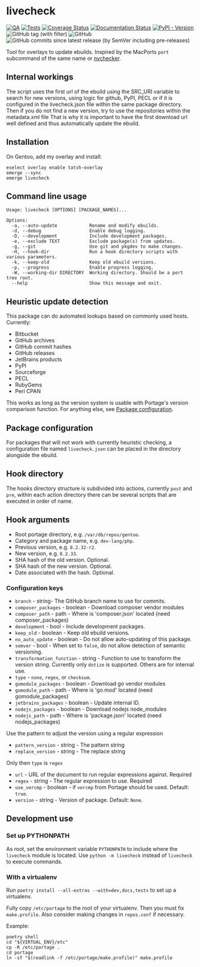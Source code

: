 # livecheck

[![QA](https://github.com/Tatsh/livecheck/actions/workflows/qa.yml/badge.svg)](https://github.com/Tatsh/livecheck/actions/workflows/qa.yml)
[![Tests](https://github.com/Tatsh/livecheck/actions/workflows/tests.yml/badge.svg)](https://github.com/Tatsh/livecheck/actions/workflows/tests.yml)
[![Coverage Status](https://coveralls.io/repos/github/Tatsh/livecheck/badge.svg?branch=master)](https://coveralls.io/github/Tatsh/livecheck?branch=master)
[![Documentation Status](https://readthedocs.org/projects/livecheck/badge/?version=latest)](https://livecheck.readthedocs.io/en/latest/?badge=latest)
[![PyPI - Version](https://img.shields.io/pypi/v/livecheck)](https://pypi.org/project/livecheck/)
![GitHub tag (with filter)](https://img.shields.io/github/v/tag/Tatsh/livecheck)
![GitHub](https://img.shields.io/github/license/Tatsh/livecheck)
![GitHub commits since latest release (by SemVer including pre-releases)](https://img.shields.io/github/commits-since/Tatsh/livecheck/v0.0.13/master)

Tool for overlays to update ebuilds. Inspired by the MacPorts `port` subcommand of the same name
or [nvchecker](https://github.com/lilydjwg/nvchecker).

## Internal workings

The script uses the first url of the ebuild using the SRC_URI variable to search for new versions,
using logic for github, PyPI, PECL or if it is configured in the livecheck.json file within the
same package directory.
Then if you do not find a new version, try to use the repositories within the metadata.xml file
That is why it is important to have the first download url well defined and thus automatically
update the ebuild.

## Installation

On Gentoo, add my overlay and install:

```shell
eselect overlay enable tatsh-overlay
emerge --sync
emerge livecheck
```

## Command line usage

```plain
Usage: livecheck [OPTIONS] [PACKAGE_NAMES]...

Options:
  -a, --auto-update            Rename and modify ebuilds.
  -d, --debug                  Enable debug logging.
  -D, --development            Include development packages.
  -e, --exclude TEXT           Exclude package(s) from updates.
  -g, --git                    Use git and pkgdev to make changes.
  -H, --hook-dir               Run a hook directory scripts with various parameters.
  -k, --keep-old               Keep old ebuild versions.
  -p, --progress               Enable progress logging.
  -W, --working-dir DIRECTORY  Working directory. Should be a port tree root.
  --help                       Show this message and exit.
```

## Heuristic update detection

This package can do automated lookups based on commonly used hosts. Currently:

- Bitbucket
- GitHub archives
- GitHub commit hashes
- GitHub releases
- JetBrains products
- PyPI
- Sourceforge
- PECL
- RubyGems
- Perl CPAN

This works as long as the version system is usable with Portage's version
comparison function. For anything else, see [Package configuration](#package-configuration).

## Package configuration

For packages that will not work with currently heuristic checking, a configuration file named
`livecheck.json` can be placed in the directory alongside the ebuild.

## Hook directory

The hooks directory structure is subdivided into actions, currently `post` and `pre`, within each
action directory there can be several scripts that are executed in order of name.

## Hook arguments

- Root portage directory, e.g. `/var/db/repos/gentoo`.
- Category and package name, e.g. `dev-lang/php`.
- Previous version, e.g. `8.2.32-r2`.
- New version, e.g. `8.2.33`.
- SHA hash of the old version. Optional.
- SHA hash of the new version. Optional.
- Date associated with the hash. Optional.

### Configuration keys

- `branch` - string- The GitHub branch name to use for commits.
- `composer_packages` - boolean - Download composer vendor modules
- `composer_path` - path - Where is 'composer.json' located (need composer_packages)
- `development` - bool - Include development packages.
- `keep_old` - boolean - Keep old ebuild versions.
- `no_auto_update` - boolean - Do not allow auto-updating of this package.
- `semver` - bool - When set to `false`, do not allow detection of semantic versioning.
- `transformation_function` - string - Function to use to transform the version string. Currently
  only `dotize` is supported. Others are for internal use.
- `type` - `none`, `regex`, or `checksum`.
- `gomodule_packages` - boolean - Download go vendor modules
- `gomodule_path` - path - Where is 'go.mod' located (need gomodule_packages)
- `jetbrains_packages` - boolean - Update internal ID.
- `nodejs_packages` - boolean - Download nodejs node_modules
- `nodejs_path` - path - Where is 'package.json' located (need nodejs_packages)

Use the pattern to adjust the version using a regular expression

- `pattern_version` - string - The pattern string
- `replace_version` - string - The replace string

Only then `type` is `regex`

- `url` - URL of the document to run regular expressions against. Required
- `regex` - string - The regular expression to use. Required
- `use_vercmp` - boolean - if `vercmp` from Portage should be used. Default: `true`.
- `version` - string - Version of package. Default: `None`.

## Development use

### Set up PYTHONPATH

As root, set the environment variable `PYTHONPATH` to include where the `livecheck` module is
located. Use `python -m livecheck` instead of `livecheck` to execute commands.

### With a virtualenv

Run `poetry install --all-extras --with=dev,docs,tests` to set up a virtualenv.

Fully copy `/etc/portage` to the root of your virtualenv. Then you must fix `make.profile`. Also
consider making changes in `repos.conf` if necessary.

Example:

```shell
poetry shell
cd "${VIRTUAL_ENV}/etc"
cp -R /etc/portage .
cd portage
ln -sf "$(readlink -f /etc/portage/make.profile)" make.profile
```
